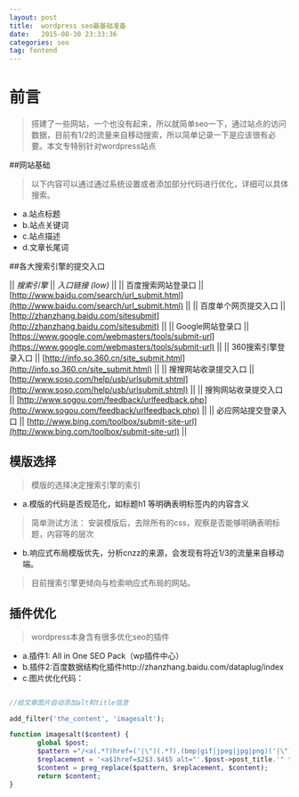 ```yaml
---
layout: post
title:  wordpress seo最基础准备
date:   2015-08-30 23:33:36
categories: seo
tag: fontend
---
```


# 前言

> 搭建了一些网站，一个也没有起来，所以就简单seo一下，通过站点的访问数据，目前有1/2的流量来自移动搜索，所以简单记录一下是应该很有必要。本文专特别针对wordpress站点

##网站基础
> 以下内容可以通过通过系统设置或者添加部分代码进行优化，详细可以具体搜索。

* a.站点标题
* b.站点关键词
* c.站点描述
* d.文章长尾词


##各大搜索引擎的提交入口


|| *搜索引擎* || *入口链接 (low)* || 
|| 百度搜索网站登录口 || [http://www.baidu.com/search/url_submit.html](http://www.baidu.com/search/url_submit.html) ||
|| 百度单个网页提交入口 || [http://zhanzhang.baidu.com/sitesubmit](http://zhanzhang.baidu.com/sitesubmit) ||
|| Google网站登录口 || [https://www.google.com/webmasters/tools/submit-url](https://www.google.com/webmasters/tools/submit-url) ||
|| 360搜索引擎登录入口 || [http://info.so.360.cn/site_submit.html](http://info.so.360.cn/site_submit.html) ||
|| 搜搜网站收录提交入口 || [http://www.soso.com/help/usb/urlsubmit.shtml](http://www.soso.com/help/usb/urlsubmit.shtml) ||
|| 搜狗网站收录提交入口 || [http://www.sogou.com/feedback/urlfeedback.php](http://www.sogou.com/feedback/urlfeedback.php) ||
|| 必应网站提交登录入口 || [http://www.bing.com/toolbox/submit-site-url](http://www.bing.com/toolbox/submit-site-url) ||


## 模版选择

> 模版的选择决定搜索引擎的索引

* a.模版的代码是否规范化，如标题h1 等明确表明标签内的内容含义

>简单测试方法： 安装模版后，去除所有的css，观察是否能够明确表明标题，内容等的层次

* b.响应式布局模版优先，分析cnzz的来源，会发现有将近1/3的流量来自移动端。

>目前搜索引擎更倾向与检索响应式布局的网站。


## 插件优化

>wordpress本身含有很多优化seo的插件

* a.插件1: All in One SEO Pack（wp插件中心）
* b.插件2:百度数据结构化插件http://zhanzhang.baidu.com/dataplug/index
* c.图片优化代码：

```php

//给文章图片自动添加alt和title信息

add_filter('the_content', 'imagesalt');

function imagesalt($content) {
       global $post;
       $pattern ="/<a(.*?)href=('|\")(.*?).(bmp|gif|jpeg|jpg|png)('|\")(.*?)>/i";
       $replacement = '<a$1href=$2$3.$4$5 alt="'.$post->post_title.'" title="'.$post->post_title.'"$6>';
       $content = preg_replace($pattern, $replacement, $content);
       return $content;
}

```


